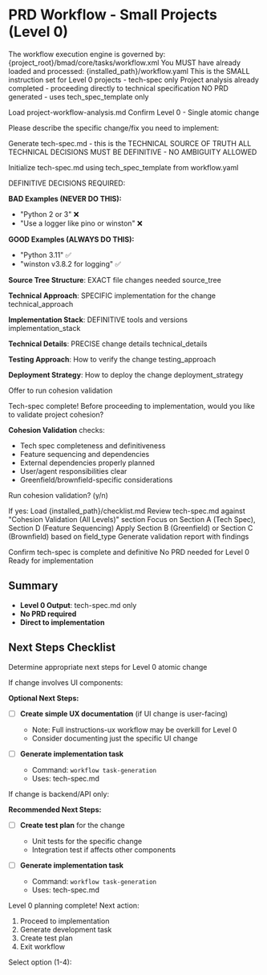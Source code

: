 # PRD Workflow - Small Projects (Level 0)

<workflow>

<critical>The workflow execution engine is governed by: {project_root}/bmad/core/tasks/workflow.xml</critical>
<critical>You MUST have already loaded and processed: {installed_path}/workflow.yaml</critical>
<critical>This is the SMALL instruction set for Level 0 projects - tech-spec only</critical>
<critical>Project analysis already completed - proceeding directly to technical specification</critical>
<critical>NO PRD generated - uses tech_spec_template only</critical>

<step n="1" goal="Confirm project scope">

<action>Load project-workflow-analysis.md</action>
<action>Confirm Level 0 - Single atomic change</action>

<ask>Please describe the specific change/fix you need to implement:</ask>

</step>

<step n="2" goal="Generate DEFINITIVE tech spec">

<critical>Generate tech-spec.md - this is the TECHNICAL SOURCE OF TRUTH</critical>
<critical>ALL TECHNICAL DECISIONS MUST BE DEFINITIVE - NO AMBIGUITY ALLOWED</critical>

<action>Initialize tech-spec.md using tech_spec_template from workflow.yaml</action>

<critical>DEFINITIVE DECISIONS REQUIRED:</critical>

**BAD Examples (NEVER DO THIS):**

- "Python 2 or 3" ❌
- "Use a logger like pino or winston" ❌

**GOOD Examples (ALWAYS DO THIS):**

- "Python 3.11" ✅
- "winston v3.8.2 for logging" ✅

**Source Tree Structure**: EXACT file changes needed
<template-output file="tech-spec.md">source_tree</template-output>

**Technical Approach**: SPECIFIC implementation for the change
<template-output file="tech-spec.md">technical_approach</template-output>

**Implementation Stack**: DEFINITIVE tools and versions
<template-output file="tech-spec.md">implementation_stack</template-output>

**Technical Details**: PRECISE change details
<template-output file="tech-spec.md">technical_details</template-output>

**Testing Approach**: How to verify the change
<template-output file="tech-spec.md">testing_approach</template-output>

**Deployment Strategy**: How to deploy the change
<template-output file="tech-spec.md">deployment_strategy</template-output>

<elicit-required/>

</step>

<step n="3" goal="Validate cohesion" optional="true">

<action>Offer to run cohesion validation</action>

<ask>Tech-spec complete! Before proceeding to implementation, would you like to validate project cohesion?

**Cohesion Validation** checks:

- Tech spec completeness and definitiveness
- Feature sequencing and dependencies
- External dependencies properly planned
- User/agent responsibilities clear
- Greenfield/brownfield-specific considerations

Run cohesion validation? (y/n)</ask>

<check>If yes:</check>
<action>Load {installed_path}/checklist.md</action>
<action>Review tech-spec.md against "Cohesion Validation (All Levels)" section</action>
<action>Focus on Section A (Tech Spec), Section D (Feature Sequencing)</action>
<action>Apply Section B (Greenfield) or Section C (Brownfield) based on field_type</action>
<action>Generate validation report with findings</action>

</step>

<step n="4" goal="Finalize and determine next steps">

<action>Confirm tech-spec is complete and definitive</action>
<action>No PRD needed for Level 0</action>
<action>Ready for implementation</action>

## Summary

- **Level 0 Output**: tech-spec.md only
- **No PRD required**
- **Direct to implementation**

## Next Steps Checklist

<action>Determine appropriate next steps for Level 0 atomic change</action>

<check>If change involves UI components:</check>

**Optional Next Steps:**

- [ ] **Create simple UX documentation** (if UI change is user-facing)
  - Note: Full instructions-ux workflow may be overkill for Level 0
  - Consider documenting just the specific UI change

- [ ] **Generate implementation task**
  - Command: `workflow task-generation`
  - Uses: tech-spec.md

<check>If change is backend/API only:</check>

**Recommended Next Steps:**

- [ ] **Create test plan** for the change
  - Unit tests for the specific change
  - Integration test if affects other components

- [ ] **Generate implementation task**
  - Command: `workflow task-generation`
  - Uses: tech-spec.md

<ask>Level 0 planning complete! Next action:

1. Proceed to implementation
2. Generate development task
3. Create test plan
4. Exit workflow

Select option (1-4):</ask>

</step>

</workflow>
